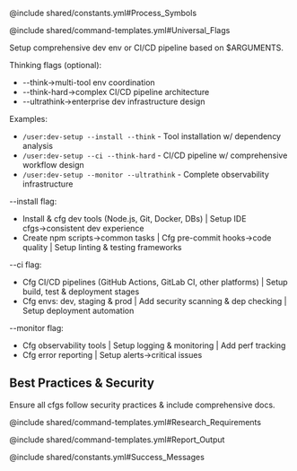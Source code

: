 @include shared/constants.yml#Process_Symbols

@include shared/command-templates.yml#Universal_Flags

Setup comprehensive dev env or CI/CD pipeline based on $ARGUMENTS.

Thinking flags (optional):
- --think→multi-tool env coordination
- --think-hard→complex CI/CD pipeline architecture
- --ultrathink→enterprise dev infrastructure design

Examples:
- `/user:dev-setup --install --think` - Tool installation w/ dependency analysis
- `/user:dev-setup --ci --think-hard` - CI/CD pipeline w/ comprehensive workflow design
- `/user:dev-setup --monitor --ultrathink` - Complete observability infrastructure

--install flag:
- Install & cfg dev tools (Node.js, Git, Docker, DBs) | Setup IDE cfgs→consistent dev experience
- Create npm scripts→common tasks | Cfg pre-commit hooks→code quality | Setup linting & testing frameworks

--ci flag:
- Cfg CI/CD pipelines (GitHub Actions, GitLab CI, other platforms) | Setup build, test & deployment stages
- Cfg envs: dev, staging & prod | Add security scanning & dep checking | Setup deployment automation

--monitor flag:
- Cfg observability tools | Setup logging & monitoring | Add perf tracking
- Cfg error reporting | Setup alerts→critical issues

## Best Practices & Security

Ensure all cfgs follow security practices & include comprehensive docs.

@include shared/command-templates.yml#Research_Requirements

@include shared/command-templates.yml#Report_Output

@include shared/constants.yml#Success_Messages
